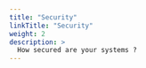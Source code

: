 ```yaml
---
title: "Security"
linkTitle: "Security"
weight: 2
description: >
  How secured are your systems ?
---
```

